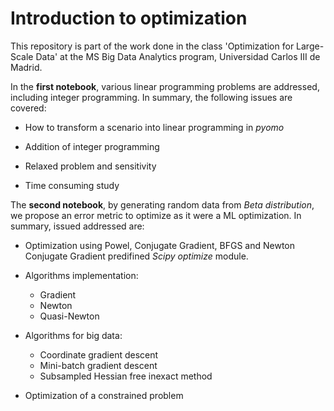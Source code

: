 # Introduction to optimization

This repository is part of the work done in the class 'Optimization for Large-Scale Data' at the MS Big Data Analytics program, Universidad Carlos III de Madrid.

In the **first notebook**, various linear programming problems are addressed, including integer programming. In summary, the following issues are covered:

* How to transform a scenario into linear programming in *pyomo*

* Addition of integer programming

* Relaxed problem and sensitivity

* Time consuming study

The **second notebook**, by generating random data from *Beta distribution*, we propose an error metric to optimize as it were a ML optimization. In summary, issued addressed are:

* Optimization using Powel, Conjugate Gradient, BFGS and Newton Conjugate Gradient predifined *Scipy optimize* module.

* Algorithms implementation:

    - Gradient
    - Newton
    - Quasi-Newton

* Algorithms for big data:

    - Coordinate gradient descent
    - Mini-batch gradient descent
    - Subsampled Hessian free inexact method
 
* Optimization of a constrained problem

